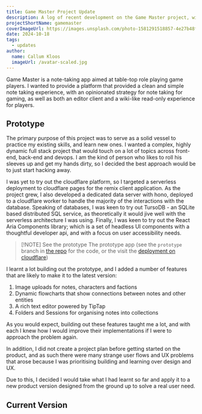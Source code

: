 ```yaml
---
title: Game Master Project Update
description: A log of recent development on the Game Master project, with lessons learnt.
projectShortName: gamemaster
coverImageUrl: https://images.unsplash.com/photo-1581291518857-4e27b48ff24e?q=80&w=2970&auto=format&fit=crop&ixlib=rb-4.0.3&ixid=M3wxMjA3fDB8MHxwaG90by1wYWdlfHx8fGVufDB8fHx8fA%3D%3D
date: 2024-10-18
tags:
  - updates
author:
  name: Callum Kloos
  imageUrl: /avatar-scaled.jpg
---
```

Game Master is a note-taking app aimed at table-top role playing game players. I wanted to provide a platform that provided a clean and simple note taking experience, with an opinionated strategy for note taking for gaming, as well as both an editor client and a wiki-like read-only experience for players. 

## Prototype
The primary purpose of this project was to serve as a solid vessel to practice my existing skills, and learn new ones. I wanted a complex, highly dynamic full stack project that would touch on a lot of topics across front-end, back-end and devops. I am the kind of person who likes to roll his sleeves up and get my hands dirty, so I decided the best approach would be to just start hacking away. 

I was yet to try out the cloudflare platform, so I targeted a serverless deployment to cloudflare pages for the remix client application. As the project grew, I also developed a dedicated data server with hono, deployed to a cloudflare worker to handle the majority of the interactions with the database. Speaking of databases, I was keen to try out TursoDB - an SQLite based distributed SQL service, as theoretically it would jive well with the serverless architecture I was using. Finally, I was keen to try out the React Aria Components library; which is a set of headless UI components with a thoughtful developer api, and with a focus on user accessibility needs. 

> [!NOTE] See the prototype
> The prototype app (see the `prototype` branch in [the repo](https://github.com/Callumk7/game-master) for the code, or the visit the [deployment on cloudflare](https://game-master-remix-client.pages.dev))

I learnt a lot building out the prototype, and I added a number of features that are likely to make it to the latest version:
1. Image uploads for notes, characters and factions
2. Dynamic flowcharts that show connections between notes and other entities
3. A rich text editor powered by TipTap
4. Folders and Sessions for organising notes into collections

As you would expect, building out these features taught me a lot, and with each I knew how I would improve their implementations if I were to approach the problem again.

In addition, I did not create a project plan before getting started on the product, and as such there were many strange user flows and UX problems that arose because I was prioritising building and learning over design and UX.

Due to this, I decided I would take what I had learnt so far and apply it to a new product version designed from the ground up to solve a real user need. 

## Current Version

